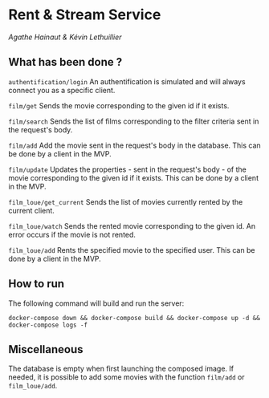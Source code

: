 
# Rent & Stream Service

*Agathe Hainaut & Kévin Lethuillier*

## What has been done ?

``authentification/login``
An authentification is simulated and will always connect you as a specific client.

``film/get``
Sends the movie corresponding to the given id if it exists.

``film/search``
 Sends the list of films corresponding to the filter criteria sent in the request's body.

``film/add``
Add the movie sent in the request's body in the database. This can be done by a client in the MVP.

``film/update``
Updates the properties - sent in the request's body - of the movie corresponding to the given id if it exists. This can be done by a client in the MVP.

``film_loue/get_current``
Sends the list of movies currently rented by the current client.

``film_loue/watch``
Sends the rented movie corresponding to the given id. An error occurs if the movie is not rented.

``film_loue/add``
Rents the specified movie to the specified user. This can be done by a client in the MVP.

## How to run 

The following command will build and run the server:
```
docker-compose down && docker-compose build && docker-compose up -d && docker-compose logs -f
```

## Miscellaneous

The database is empty when first launching the composed image.
If needed, it is possible to add some movies with the function ```film/add``` or ```film_loue/add```.

